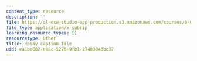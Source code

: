 ```yaml
---
content_type: resource
description: ''
file: https://ol-ocw-studio-app-production.s3.amazonaws.com/courses/6-01sc-introduction-to-electrical-engineering-and-computer-science-i-spring-2011/ea1be682e98c52769fb127483043bc37_u_x67-kaedM.vtt
file_type: application/x-subrip
learning_resource_types: []
resourcetype: Other
title: 3play caption file
uid: ea1be682-e98c-5276-9fb1-27483043bc37
---
```

